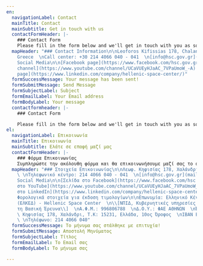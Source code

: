 ```yaml
---
en:
  navigationLabel: Contact
  mainTitle: Contact
  mainSubtitle: Get in touch with us
  contactFormHeader: |-
    ### Contact Form
    Please fill in the form below and we'll get in touch with you as soon as possible
  mapHeader: "### Contact Information\n\nLeoforos Kifissias 178, Chalandri, 15231,
    Greece  \nCall center: +30 214 4066 040 - 041  \n[info@hsc.gov.gr](mailto:info@hsc.gov.gr)\n\n###
    Social Media\n\n[Facebook page](https://www.facebook.com/hsc.gov.gr)  \n[YouTube
    channel](https://www.youtube.com/channel/UCaVUEyHJaAC_7VPaUmoW_-A)  \n[LinkedIn
    page](https://www.linkedin.com/company/hellenic-space-center/)"
  formSuccessMessage: Your message has been sent!
  formSubmitMessage: Send Message
  formSubjectLabel: Subject
  formEmailLabel: Your Email address
  formBodyLabel: Your message
  contactformheader: |-
    ### Contact Form

    Please fill in the form below and we'll get in touch with you as soon as possible
el:
  navigationLabel: Επικοινωνία
  mainTitle: Επικοινωνία
  mainSubtitle: Ελάτε σε επαφή μαζί μας
  contactFormHeader: |-
    ### Φόρμα Επικοινωνίας
    Συμπληρώστε την ακόλουθη φόρμα και θα επικοινωνήσουμε μαζί σας το συντομότερο δυνατόν.
  mapHeader: "### Στοιχεία Επικοινωνίας\n\nΛεωφ. Κηφισίας 178, Χαλάνδρι, 15231, Ελλάδα
    \ \nΤηλεφωνικό κέντρο: 214 4066 040 - 041  \n[info@hsc.gov.gr](mailto:info@hsc.gov.gr)\n\n###
    Social Media\n\n[Σελίδα στο Facebook](https://www.facebook.com/hsc.gov.gr)  \n[Κανάλι
    στο YouTube](https://www.youtube.com/channel/UCaVUEyHJaAC_7VPaUmoW_-A)  \n[Σελίδα
    στο LinkedIn](https://www.linkedin.com/company/hellenic-space-center/)\n\n###
    Φορολογικά στοιχεία για έκδοση τιμολογίων\n\nΕπωνυμία: Ελληνικό Κέντρο Διαστήματος
    (ΕΛΚΕΔ) - Hellenic Space Center  \n\\[ΝΠΙΔ, Κυβερνητικές υπηρεσίες σχετικές με
    τη Βασική Έρευνα\\]  \nΑ.Φ.Μ.: 996806788  \nΔ.Ο.Υ.: ΦΑΕ ΑΘΗΝΩΝ  \nΈδρα: Λεωφόρος
    \ Κηφισίας 178, Χαλάνδρι, Τ.Κ: 15231, Ελλάδα, 10ος Όροφος  \nIBAN ΕΤΕ: GR9801101040000010400489331
    \ \nΤηλέφωνο: 214 4066 040"
  formSuccessMessage: Το μήνυμα σας στάλθηκε με επιτυχία!
  formSubmitMessage: Αποστολή Μηνύματος
  formSubjectLabel: Τίτλος
  formEmailLabel: Το Email σας
  formBodyLabel: Το μήνυμα σας

---
```

